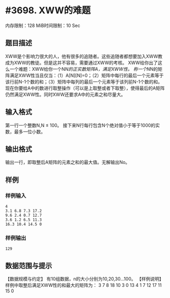 # #3698. XWW的难题

内存限制：128 MiB时间限制：10 Sec

## 题目描述

XWW是个影响力很大的人，他有很多的追随者。这些追随者都想要加入XWW教成为XWW的教徒。但是这并不容易，需要通过XWW的考核。
XWW给你出了这么一个难题：XWW给你一个N*N的正实数矩阵A，满足XWW性。
称一个N*N的矩阵满足XWW性当且仅当：（1）A[N][N]=0；（2）矩阵中每行的最后一个元素等于该行前N-1个数的和；（3）矩阵中每列的最后一个元素等于该列前N-1个数的和。
现在你要给A中的数进行取整操作（可以是上取整或者下取整），使得最后的A矩阵仍然满足XWW性。同时XWW还要求A中的元素之和尽量大。

## 输入格式

第一行一个整数N,N &le; 100。
接下来N行每行包含N个绝对值小于等于1000的实数，最多一位小数。

## 输出格式

输出一行，即取整后A矩阵的元素之和的最大值。无解输出No。

## 样例

### 样例输入

    
    4
    3.1 6.8 7.3 17.2
    9.6 2.4 0.7 12.7
    3.6 1.2 6.5 11.3
    16.3 10.4 14.5 0 
    
    

### 样例输出

    
    129
    
    

## 数据范围与提示

【数据规模与约定】
有10组数据，n的大小分别为10,20,30...100。
【样例说明】
样例中取整后满足XWW性的和最大的矩阵为：
3 7 8 18
10 3 0 13
4 1 7 12
17 11 15 0
